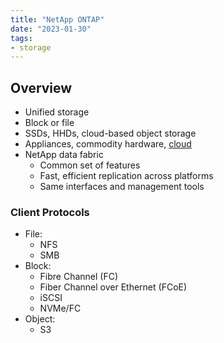 ```yaml
---
title: "NetApp ONTAP"
date: "2023-01-30"
tags:
- storage
---
```


## Overview

- Unified storage
- Block or file
- SSDs, HHDs, cloud-based object storage
- Appliances, commodity hardware, [cloud](notes/NetApp%20Cloud%20Volumes%20ONTAP.md)
- NetApp data fabric
	- Common set of features
	- Fast, efficient replication across platforms
	- Same interfaces and management tools

### Client Protocols

- File:
	- NFS
	- SMB
- Block:
	- Fibre Channel (FC)
	- Fiber Channel over Ethernet (FCoE)
	- iSCSI
	- NVMe/FC
- Object:
	- S3
